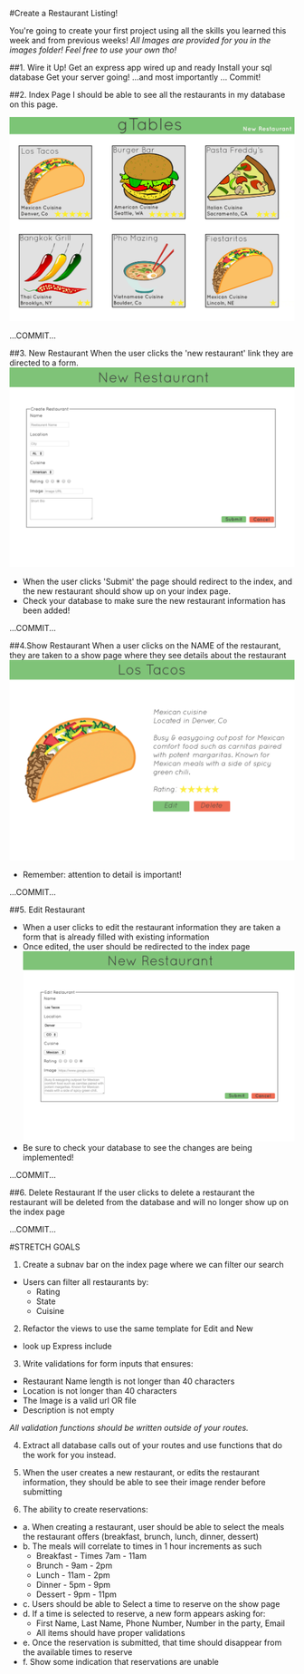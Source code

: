 #Create a Restaurant Listing!

You're going to create your first project using all the skills you learned this week and from previous weeks!
*All Images are provided for you in the images folder! Feel free to use your own tho!*

##1. Wire it Up!
Get an express app wired up and ready
Install your sql database
Get your server going!
...and most importantly ... Commit!

##2. Index Page
I should be able to see all the restaurants in my database on this page.

![image](images/index.jpg)

...COMMIT...

##3. New Restaurant
When the user clicks the 'new restaurant' link they are directed to a form.
![image](images/new.jpg)
* When the user clicks 'Submit' the page should redirect to the index, and the new restaurant should show up on your index page.
* Check your database to make sure the new restaurant information has been added!

...COMMIT...

##4.Show Restaurant
When a user clicks on the NAME of the restaurant, they are taken to a show page where they see details about the restaurant
![image](images/show.jpg)
* Remember: attention to detail is important!

...COMMIT...

##5. Edit Restaurant
* When a user clicks to edit the restaurant information they are taken a form that is already filled with existing information
* Once edited, the user should be redirected to the index page
![image](images/edit.jpg)
* Be sure to check your database to see the changes are being implemented!

...COMMIT...

##6. Delete Restaurant
If the user clicks to delete a restaurant the restaurant will be deleted from the database and will no longer show up on the index page

...COMMIT...

#STRETCH GOALS

1. Create a subnav bar on the index page where we can filter our search
  * Users can filter all restaurants by:
    * Rating
    * State
    * Cuisine

2. Refactor the views to use the same template for Edit and New
  * look up Express include

3. Write validations for form inputs that ensures:
  * Restaurant Name length is not longer than 40 characters
  * Location is not longer than 40 characters
  * The Image is a valid url OR file
  * Description is not empty

  *All validation functions should be written outside of your routes.*

4. Extract all database calls out of your routes and use functions that do the work for you instead.

5. When the user creates a new restaurant, or edits the restaurant information, they should be able to see their image render before submitting

6. The ability to create reservations:
  * a. When creating a restaurant, user should be able to select the meals the restaurant offers (breakfast, brunch, lunch, dinner, dessert)
  * b. The meals will correlate to times in 1 hour increments as such
    * Breakfast - Times 7am - 11am
    * Brunch - 9am - 2pm
    * Lunch - 11am - 2pm
    * Dinner - 5pm - 9pm
    * Dessert - 9pm - 11pm
  * c. Users should be able to Select a time to reserve on the show page
  * d. If a time is selected to reserve, a new form appears asking for:
      * First Name, Last Name, Phone Number, Number in the party, Email
      * All items should have proper validations
  * e. Once the reservation is submitted, that time should disappear from the available times to reserve
  * f. Show some indication that reservations are unable

